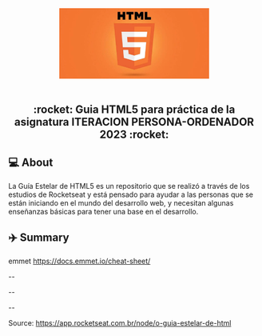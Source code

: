 <div align="center">
    <img src="https://github.com/luisaugustos/la-buena-guia-html/blob/main/IPO2023/html5_logo.jpg" width="300px"/>
</div>

<br/>

<h2 align="center">
     :rocket: Guia HTML5 para práctica de la asignatura ITERACION PERSONA-ORDENADOR 2023 :rocket:
</h2>

## :computer: About

La Guía Estelar de HTML5 es un repositorio que se realizó a través de los estudios de Rocketseat y está pensado para ayudar a las personas que se están iniciando en el mundo del desarrollo web, y necesitan algunas enseñanzas básicas para tener una base en el desarrollo.

 ## :airplane: Summary



 emmet https://docs.emmet.io/cheat-sheet/

--


--


--



Source: https://app.rocketseat.com.br/node/o-guia-estelar-de-html

